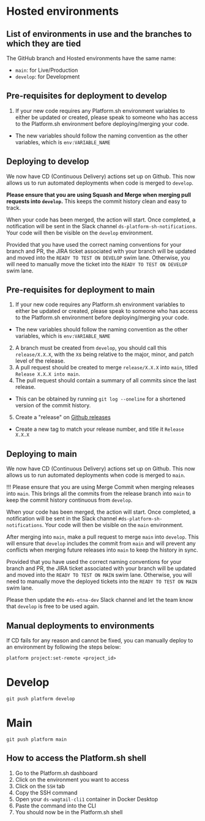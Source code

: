 # Hosted environments

## List of environments in use and the branches to which they are tied

The GitHub branch and Hosted environments have the same name:

- `main`: for Live/Production
- `develop`: for Development


## Pre-requisites for deployment to develop

1. If your new code requires any Platform.sh environment variables to either be updated or created, please speak to someone who has access to the Platform.sh environment before deploying/merging your code.
- The new variables should follow the naming convention as the other variables, which is `env:VARIABLE_NAME`

## Deploying to develop

We now have CD (Continuous Delivery) actions set up on Github.
This now allows us to run automated deployments when code is merged to `develop`.

**Please ensure that you are using Squash and Merge when merging pull requests into `develop`.**
This keeps the commit history clean and easy to track.

When your code has been merged, the action will start. Once completed, a notification will be sent in the Slack channel `ds-platform-sh-notifications`.
Your code will then be visible on the `develop` environment.

Provided that you have used the correct naming conventions for your branch and PR, the JIRA ticket associated with your branch will be updated and moved into the `READY TO TEST ON DEVELOP` swim lane.
Otherwise, you will need to manually move the ticket into the `READY TO TEST ON DEVELOP` swim lane.


## Pre-requisites for deployment to main

1. If your new code requires any Platform.sh environment variables to either be updated or created, please speak to someone who has access to the Platform.sh environment before deploying/merging your code.
- The new variables should follow the naming convention as the other variables, which is `env:VARIABLE_NAME`
2. A branch must be created from `develop`, you should call this `release/X.X.X`, with the `X`s being relative to the major, minor, and patch level of the release.
3. A pull request should be created to merge `release/X.X.X` into `main`, titled `Release X.X.X into main`.
4. The pull request should contain a summary of all commits since the last release.
- This can be obtained by running `git log --oneline` for a shortened version of the commit history.
5. Create a "release" on [Github releases](https://github.com/nationalarchives/ds-wagtail/releases)
- Create a new tag to match your release number, and title it `Release X.X.X`

## Deploying to main

We now have CD (Continuous Delivery) actions set up on Github.
This now allows us to run automated deployments when code is merged to `main`.

!!! Please ensure that you are using Merge Commit when merging releases into `main`.
This brings all the commits from the release branch into `main` to keep the commit history continuous from `develop`.

When your code has been merged, the action will start. Once completed, a notification will be sent in the Slack channel `#ds-platform-sh-notifications`.
Your code will then be visible on the `main` environment.

After merging into `main`, make a pull request to merge `main` into `develop`.
This will ensure that `develop` includes the commit from `main` and will prevent any conflicts when merging future releases into `main` to keep the history in sync.

Provided that you have used the correct naming conventions for your branch and PR, the JIRA ticket associated with your branch will be updated and moved into the `READY TO TEST ON MAIN` swim lane.
Otherwise, you will need to manually move the deployed tickets into the `READY TO TEST ON MAIN` swim lane.

Please then update the `#ds-etna-dev` Slack channel and let the team know that `develop` is free to be used again.


## Manual deployments to environments

If CD fails for any reason and cannot be fixed, you can manually deploy to an environment by following the steps below:

```console
platform project:set-remote <project_id>
```

# Develop
```console
git push platform develop
```

# Main
```console
git push platform main
```

## How to access the Platform.sh shell

1. Go to the Platform.sh dashboard
2. Click on the environment you want to access
3. Click on the `SSH` tab
4. Copy the SSH command
5. Open your `ds-wagtail-cli1` container in Docker Desktop
6. Paste the command into the CLI
7. You should now be in the Platform.sh shell